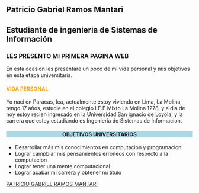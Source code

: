 <html>

<body>
<section class="page-header">
      <h1 class="project-name">Patricio Gabriel Ramos Mantari</h1>
      <h2 class="project-tagline">Estudiante de ingenieria de Sistemas de Información</h2>
</section>

<h3><b>LES PRESENTO MI PRIMERA PAGINA WEB</b></h3>
<p>En esta ocasion les presentare un poco de mi vida personal y mis objetivos en esta etapa universitaria.</p>
<h4 style="color:orange;">VIDA PERSONAL</h4>
 <p> Yo naci en Paracas, Ica, actualmente estoy viviendo en Lima, La Molina, tengo 17 años, estudie en el colegio I.E.E Mixto La Molina 1278, y a dia de hoy estoy recien ingresado en la Universidad San ignacio de Loyola, y la carrera que estoy estudiando es Ingenieria de Sistemas de Informacion.</p>
<center image src="https://posgrado.utec.edu.pe/wp-content/uploads/2021/03/conoce-las-becas-para-la-maestria-de-especializacion-en-computer-science-de-utec-2021-i.jpg" 	width="400px" height="200px">
</center>
<h4 style="text-align:center;background-color:lightblue"> OBJETIVOS UNIVERSITARIOS </h4>
        	<ul>
  		<li>Desarrollar más mis conocimientos en computacion y programacion</li>
  		<li>Lograr campbiar mis pensamientos erroneos con respecto a la computacion</li>
  		<li>Lograr tener una mente computacional</li>
                <li>Lograr acabar mi carrera y obtener mi titulo</li>
		</ul>
               
 <a href="http://patriciogabrielramosmantari.me/"> PATRICIO GABRIEL RAMOS MANTARI</a>


</body>
</html>




